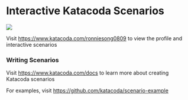 # Interactive Katacoda Scenarios

[![](http://shields.katacoda.com/katacoda/ronniesong0809/count.svg)](https://www.katacoda.com/ronniesong0809 "Get your profile on Katacoda.com")

Visit https://www.katacoda.com/ronniesong0809 to view the profile and interactive scenarios

### Writing Scenarios
Visit https://www.katacoda.com/docs to learn more about creating Katacoda scenarios

For examples, visit https://github.com/katacoda/scenario-example

